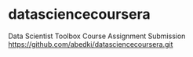 # datasciencecoursera
Data Scientist Toolbox Course Assignment Submission
https://github.com/abedki/datasciencecoursera.git
